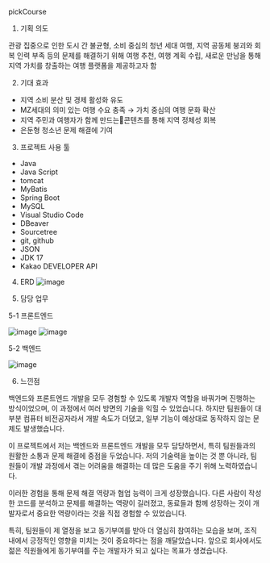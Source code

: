 pickCourse

1. 기획 의도

관광 집중으로 인한 도시 간 불균형, 소비 중심의 청년 세대 여행, 지역 공동체 붕괴와 회복 인력 부족
등의 문제를 해결하기 위해
여행 추천, 여행 계획 수립, 새로운 만남을 통해 지역 가치를 창출하는 여행 플랫폼을 제공하고자 함


2. 기대 효과

- 지역 소비 분산 및 경제 활성화 유도
- MZ세대의 의미 있는 여행 수요 충족 → 가치 중심의 여행 문화 확산
- 지역 주민과 여행자가 함께 만드는콘텐츠를 통해 지역 정체성 회복
- 은둔형 청소년 문제 해결에 기여


3. 프로젝트 사용 툴
- Java
- Java Script
- tomcat
- MyBatis
- Spring Boot
- MySQL
- Visual Studio Code
- DBeaver
- Sourcetree
- git, github
- JSON
- JDK 17
- Kakao DEVELOPER API
  
4. ERD
![image](https://github.com/user-attachments/assets/ad06083e-f502-4189-b1ca-284e8a56720a)


5. 담당 업무
   
5-1 프론트엔드
   
![image](https://github.com/user-attachments/assets/8479aff2-a5b1-4161-927e-efa9f5bc6e12)
![image](https://github.com/user-attachments/assets/40f0ab23-f6d3-485b-8d5b-6b518a1449ba)


5-2 백엔드

![image](https://github.com/user-attachments/assets/fcae5c63-a7ae-48c4-ba42-f62d855a454a)



6. 느낀점
   
백엔드와 프론트엔드 개발을 모두 경험할 수 있도록 개발자 역할을 바꿔가며 진행하는 방식이었으며, 이 과정에서 여러 방면의 기술을 익힐 수 있었습니다. 하지만 팀원들이 대부분 컴퓨터 비전공자라서 개발 속도가 더뎠고, 일부 기능이 예상대로 동작하지 않는 문제도 발생했습니다.

이 프로젝트에서 저는 백엔드와 프론트엔드 개발을 모두 담당하면서, 특히 팀원들과의 원활한 소통과 문제 해결에 중점을 두었습니다. 저의 기술력을 높이는 것 뿐 아니라, 팀원들이 개발 과정에서 겪는 어려움을 해결하는 데 많은 도움을 주기 위해 노력하였습니다. 

이러한 경험을 통해 문제 해결 역량과 협업 능력이 크게 성장했습니다.
다른 사람이 작성한 코드를 분석하고 문제를 해결하는 역량이 길러졌고, 동료들과 함께 성장하는 것이 개발자로서 중요한 역량이라는 것을 직접 경험할 수 있었습니다.

특히, 팀원들이 제 열정을 보고 동기부여를 받아 더 열심히 참여하는 모습을 보며, 조직 내에서 긍정적인 영향을 미치는 것이 중요하다는 점을 깨달았습니다. 앞으로 회사에서도 젊은 직원들에게 동기부여를 주는 개발자가 되고 싶다는 목표가 생겼습니다.


